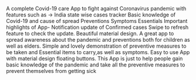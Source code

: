 A complete Covid-19 care App to fight against Coronavirus pandemic with features such as -> India state wise cases tracker Basic knowledge of Covid-19 and cause of spread Preventions Symptoms Essentials Important highlights of App- Notification update of Confirmed cases Swipe to refresh feature to check the update. Beautiful material design. A great app to spread awareness about the pandemic and preventions both for children as well as elders. Simple and lovely demonstration of preventive measures to be taken and Essential items to carry,as well as symptoms. Easy to use App with material design floating buttons. This App is just to help people gain basic knowledge of the pandemic and take all the preventive measures to prevent themselves from getting sick

